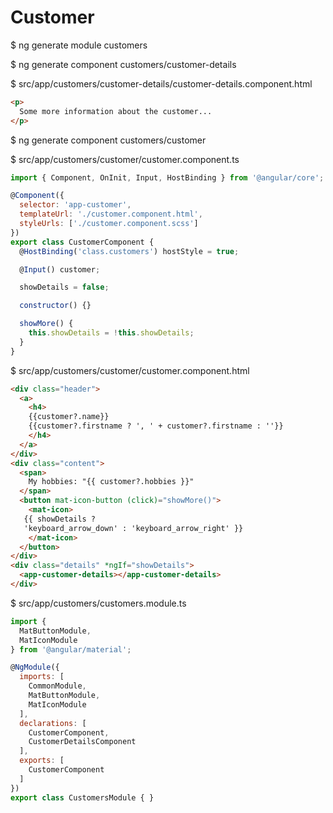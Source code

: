 # Customer

$ ng generate module customers

$ ng generate component customers/customer-details

$ src/app/customers/customer-details/customer-details.component.html

```html
<p>
  Some more information about the customer...
</p>
```

$ ng generate component customers/customer

$ src/app/customers/customer/customer.component.ts

```javascript
import { Component, OnInit, Input, HostBinding } from '@angular/core';

@Component({
  selector: 'app-customer',
  templateUrl: './customer.component.html',
  styleUrls: ['./customer.component.scss']
})
export class CustomerComponent {
  @HostBinding('class.customers') hostStyle = true;

  @Input() customer;

  showDetails = false;

  constructor() {}

  showMore() {
    this.showDetails = !this.showDetails;
  }
}
```

$ src/app/customers/customer/customer.component.html

```html
<div class="header">
  <a>
    <h4>
    {{customer?.name}}
    {{customer?.firstname ? ', ' + customer?.firstname : ''}}
    </h4>
  </a>
</div>
<div class="content">
  <span>
    My hobbies: "{{ customer?.hobbies }}"
  </span>
  <button mat-icon-button (click)="showMore()">
    <mat-icon>
   {{ showDetails ?
   'keyboard_arrow_down' : 'keyboard_arrow_right' }}
    </mat-icon>
  </button>
</div>
<div class="details" *ngIf="showDetails">
  <app-customer-details></app-customer-details>
</div>
```

$ src/app/customers/customers.module.ts

```javascript
import {
  MatButtonModule,
  MatIconModule
} from '@angular/material';

@NgModule({
  imports: [
    CommonModule,
    MatButtonModule,
    MatIconModule
  ],
  declarations: [
    CustomerComponent,
    CustomerDetailsComponent
  ],
  exports: [
    CustomerComponent
  ]
})
export class CustomersModule { }
```

